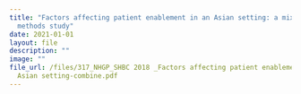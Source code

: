 ```yaml
---
title: "Factors affecting patient enablement in an Asian setting: a mixed
  methods study"
date: 2021-01-01
layout: file
description: ""
image: ""
file_url: /files/317_NHGP_SHBC 2018 _Factors affecting patient enablement in an
  Asian setting-combine.pdf
---
```

